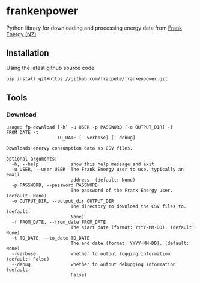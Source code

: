 # frankenpower
Python library  for downloading and processing energy data from [Frank Energy (NZ)](frankenergy.co.nz).


## Installation

Using the latest github source code:

```bash
pip install git+https://github.com/fracpete/frankenpower.git
```


## Tools

### Download

```
usage: fp-download [-h] -u USER -p PASSWORD [-o OUTPUT_DIR] -f FROM_DATE -t
                   TO_DATE [--verbose] [--debug]

Downloads enervy consumption data as CSV files.

optional arguments:
  -h, --help            show this help message and exit
  -u USER, --user USER  The Frank Energy user to use, typically an email
                        address. (default: None)
  -p PASSWORD, --password PASSWORD
                        The password of the Frank Energy user. (default: None)
  -o OUTPUT_DIR, --output_dir OUTPUT_DIR
                        The directory to download the CSV files to. (default:
                        None)
  -f FROM_DATE, --from_date FROM_DATE
                        The start date (format: YYYY-MM-DD). (default: None)
  -t TO_DATE, --to_date TO_DATE
                        The end date (format: YYYY-MM-DD). (default: None)
  --verbose             whether to output logging information (default: False)
  --debug               whether to output debugging information (default:
                        False)
```
